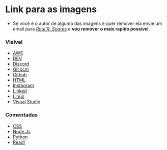 # Link para as imagens

 - Se você é o autor de alguma das imagens e quer remover ela envie um email para *<a href="mailto:rsoaresraul@gmail.com?subject=Retire%20a%20Imagem%20[nome-da-imagem]%20do%20seu%20perfil">Raul R. Soares</a>* e **vou remover o mais rapido possível**.

### Visível
<ul >
    <li><a href="https://uxwing.com/wp-content/themes/uxwing/download/10-brands-and-social-media/aws.svg" target="_blank" rel="noopener noreferrer" > AWS </a> </li>
    <li><a href="https://d2fltix0v2e0sb.cloudfront.net/dev-rainbow.svg" target="_blank" rel="noopener noreferrer" > DEV </a> </li>
    <li><a href="https://raw.githubusercontent.com/rahuldkjain/github-profile-readme-generator/master/src/images/icons/Social/discord.svg" target="_blank" rel="noopener noreferrer" > Discord </a> </li>
    <li><a href="https://www.vectorlogo.zone/logos/git-scm/git-scm-icon.svg" target="_blank" > Git scm </a> </li>
    <li><a href="https://www.flaticon.com/br/icone-gratis/github_179323?term=github&page=1&position=19&page=1&position=19&related_id=179323&origin=search" target="_blank" rel="noopener noreferrer" > Github </a> </li>
    <li><a href="https://raw.githubusercontent.com/devicons/devicon/master/icons/html5/html5-original-wordmark.svg" target="_blank" rel="noopener noreferrer" > HTML </a> </li>
    <li><a href="https://raw.githubusercontent.com/rahuldkjain/github-profile-readme-generator/master/src/images/icons/Social/instagram.svg" target="_blank" rel="noopener noreferrer" > Instagram </a> </li>
    <li><a href="https://raw.githubusercontent.com/rahuldkjain/github-profile-readme-generator/master/src/images/icons/Social/linked-in-alt.svg" target="_blank" rel="noopener noreferrer" > Linked </a> </li>
    <li><a href="https://raw.githubusercontent.com/devicons/devicon/master/icons/linux/linux-original.svg" target="_blank" rel="noopener noreferrer" > Linux </a> </li>
    <li><a href="https://raw.githubusercontent.com/github/explore/80688e429a7d4ef2fca1e82350fe8e3517d3494d/topics/visual-studio-code/visual-studio-code.png" target="_blank" rel="noopener noreferrer" > Visual Studio </a> </li>
</ul>

### Comentadas
<ul>
    <li><a href="https://raw.githubusercontent.com/devicons/devicon/master/icons/css3/css3-original-wordmark.svg" target="_blank" rel="noopener noreferrer"> CSS </a> </li>
    <li><a href="https://raw.githubusercontent.com/devicons/devicon/master/icons/nodejs/nodejs-original-wordmark.svg" target="_blank" rel="noopener noreferrer"> Node.Js </a> </li>
    <li><a href="https://raw.githubusercontent.com/devicons/devicon/master/icons/python/python-original.svg" target="_blank" rel="noopener noreferrer"> Python </a> </li>
    <li><a href="https://raw.githubusercontent.com/devicons/devicon/master/icons/react/react-original-wordmark.svg" target="_blank" rel="noopener noreferrer"> React </a> </li>
</ul>